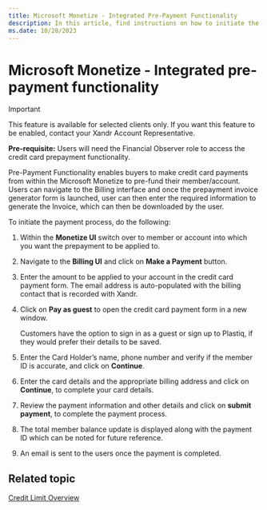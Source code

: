 ```yaml
---
title: Microsoft Monetize - Integrated Pre-Payment Functionality
description: In this article, find instructions on how to initiate the payment process with the Pre-Payment functionality.
ms.date: 10/28/2023
---
```


# Microsoft Monetize - Integrated pre-payment functionality

> [!IMPORTANT]
> This feature is available for selected clients only. If you want this feature to be enabled, contact your Xandr Account Representative.

**Pre-requisite:** Users will need the Financial Observer role to access the credit card prepayment functionality.

Pre-Payment Functionality enables buyers to make credit card payments from within the Microsoft Monetize to pre-fund their member/account. Users can navigate to the Billing interface and once the prepayment invoice generator form is launched, user can then enter the required information to generate the Invoice, which can then be downloaded by the user.

To initiate the payment process, do the following:

1. Within the **Monetize UI** switch over to member or account into which you want the prepayment to be applied to.
1. Navigate to the **Billing UI** and click on **Make a Payment** button.
1. Enter the amount to be applied to your account in the credit card payment form. The email address is auto-populated with the billing contact that is recorded with Xandr.
1. Click on **Pay as guest** to open the credit card payment form in a new window.

    Customers have the option to sign in as a guest or sign up to Plastiq, if they would prefer their details to be saved.

1. Enter the Card Holder’s name, phone number and verify if the member ID is accurate, and click on **Continue**.
1. Enter the card details and the appropriate billing address and click on **Continue**, to complete your card details.
1. Review the payment information and other details and click on **submit payment**, to complete the payment process.
1. The total member balance update is displayed along with the payment ID which can be noted for future reference.
1. An email is sent to the users once the payment is completed.

## Related topic

[Credit Limit Overview](credit-limit-overview.md)
